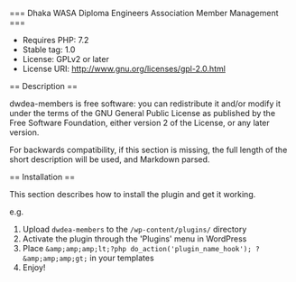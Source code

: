 === Dhaka WASA Diploma Engineers Association Member Management ===
* Requires PHP: 7.2
* Stable tag: 1.0
* License: GPLv2 or later
* License URI: http://www.gnu.org/licenses/gpl-2.0.html
 
== Description == 

dwdea-members is free software: you can redistribute it and/or modify it under the terms of the GNU General Public License as published by the Free Software Foundation, either version 2 of the License, or any later version.
 
For backwards compatibility, if this section is missing, the full length of the short description will be used, and
Markdown parsed.
 
== Installation == 

This section describes how to install the plugin and get it working.

e.g.

1. Upload `dwdea-members` to the `/wp-content/plugins/` directory
2. Activate the plugin through the 'Plugins' menu in WordPress
3. Place `&amp;amp;amp;lt;?php do_action('plugin_name_hook'); ?&amp;amp;amp;gt;` in your templates
4. Enjoy!